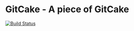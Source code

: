 # GitCake - A piece of GitCake

[![Build Status](https://travis-ci.org/hutusi/gitcake.svg?branch=master)](https://travis-ci.org/hutusi/gitcake)


